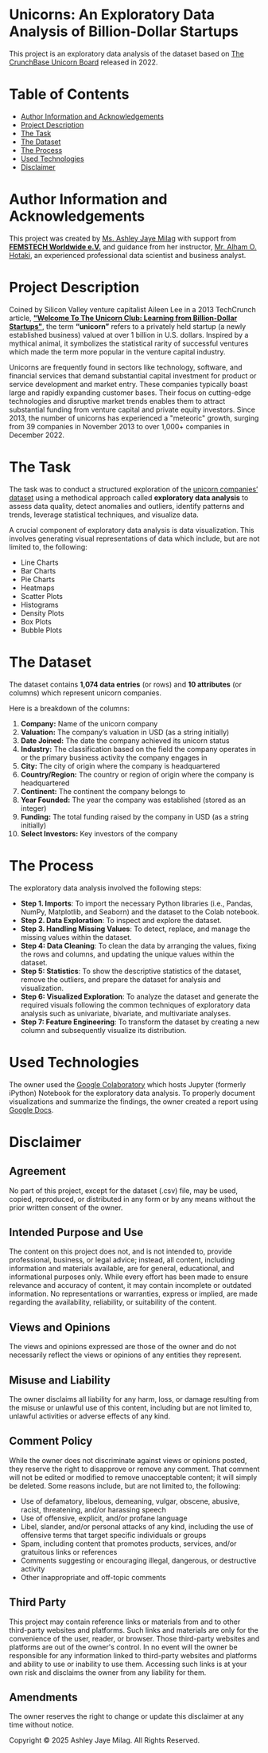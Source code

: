 # Unicorns: An Exploratory Data Analysis of Billion-Dollar Startups
This project is an exploratory data analysis of the dataset based on [The CrunchBase Unicorn Board](https://news.crunchbase.com/unicorn-company-list/) released in 2022.

# Table of Contents
- [Author Information and Acknowledgements](https://github.com/ashleyjaye/unicorn_companies_exploratory_data_analysis/blob/main/README.md#author-information-and-acknowledgements)
- [Project Description](https://github.com/ashleyjaye/unicorn_companies_exploratory_data_analysis/blob/main/README.md#project-description)
- [The Task](https://github.com/ashleyjaye/unicorn_companies_exploratory_data_analysis/blob/main/README.md#the-task)
- [The Dataset](https://github.com/ashleyjaye/unicorn_companies_exploratory_data_analysis/blob/main/README.md#the-dataset)
- [The Process](https://github.com/ashleyjaye/unicorn_companies_exploratory_data_analysis/blob/main/README.md#the-process)
- [Used Technologies](https://github.com/ashleyjaye/unicorn_companies_exploratory_data_analysis/blob/main/README.md#used-technologies)
- [Disclaimer](https://github.com/ashleyjaye/unicorn_companies_exploratory_data_analysis/blob/main/README.md#disclaimer)

# Author Information and Acknowledgements
This project was created by [Ms. Ashley Jaye Milag](https://linktr.ee/mxashleyjaye) with support from **[FEMSTECH Worldwide e.V.](https://femstech.com/www.femstech.com/index.html)** and guidance from her instructor, [Mr. Alham O. Hotaki](https://www.linkedin.com/in/aohotaki/), an experienced professional data scientist and business analyst. 

# Project Description
Coined by Silicon Valley venture capitalist Aileen Lee in a 2013 TechCrunch article, **["Welcome To The Unicorn Club: Learning from Billion-Dollar Startups"](https://techcrunch.com/2013/11/02/welcome-to-the-unicorn-club/)**, the term **“unicorn”** refers to a privately held startup (a newly established business) valued at over 1 billion in U.S. dollars. Inspired by a mythical animal, it symbolizes the statistical rarity of successful ventures which made the term more popular in the venture capital industry. 

Unicorns are frequently found in sectors like technology, software, and financial services that demand substantial capital investment for product or service development and market entry. These companies typically boast large and rapidly expanding customer bases. Their focus on cutting-edge technologies and disruptive market trends enables them to attract substantial funding from venture capital and private equity investors. Since 2013, the number of unicorns has experienced a "meteoric" growth, surging from 39 companies in November 2013 to over 1,000+ companies in December 2022.

# The Task
The task was to conduct a structured exploration of the [unicorn companies’ dataset](https://github.com/ashleyjaye/unicorn_companies_exploratory_data_analysis/blob/main/unicorn_companies.csv) using a methodical approach called **exploratory data analysis** to assess data quality, detect anomalies and outliers, identify patterns and trends, leverage statistical techniques, and visualize data. 

A crucial component of exploratory data analysis is data visualization. This involves generating visual representations of data which include, but are not limited to, the following:
- Line Charts
- Bar Charts
- Pie Charts
- Heatmaps
- Scatter Plots
- Histograms
- Density Plots
- Box Plots
- Bubble Plots

# The Dataset
The dataset contains **1,074 data entries** (or rows) and **10 attributes** (or columns) which represent unicorn companies.

Here is a breakdown of the columns:

1. **Company:** Name of the unicorn company
2. **Valuation:** The company’s valuation in USD (as a string initially)
3. **Date Joined:** The date the company achieved its unicorn status
4. **Industry:** The classification based on the field the company operates in or the primary business activity the company engages in
5. **City:** The city of origin where the company is headquartered
6. **Country/Region:** The country or region of origin where the company is headquartered
7. **Continent:** The continent the company belongs to
8. **Year Founded:** The year the company was established (stored as an integer)
9. **Funding:** The total funding raised by the company in USD (as a string initially)
10. **Select Investors:** Key investors of the company

# The Process
The exploratory data analysis involved the following steps:
- **Step 1. Imports**: To import the necessary Python libraries (i.e., Pandas, NumPy, Matplotlib, and Seaborn) and the dataset to the Colab notebook.
- **Step 2. Data Exploration**: To inspect and explore the dataset.
- **Step 3. Handling Missing Values**: To detect, replace, and manage the missing values within the dataset.
- **Step 4: Data Cleaning**: To clean the data by arranging the values, fixing the rows and columns, and updating the unique values within the dataset.
- **Step 5: Statistics**: To show the descriptive statistics of the dataset, remove the outliers, and prepare the dataset for analysis and visualization.
- **Step 6: Visualized Exploration**: To analyze the dataset and generate the required visuals following the common techniques of exploratory data analysis such as univariate, bivariate, and multivariate analyses.
- **Step 7: Feature Engineering**: To transform the dataset by creating a new column and subsequently visualize its distribution.

# Used Technologies
The owner used the [Google Colaboratory](https://colab.research.google.com/) which hosts Jupyter (formerly iPython) Notebook for the exploratory data analysis. To properly document visualizations and summarize the findings, the owner created a report using [Google Docs](https://docs.google.com/). 

# Disclaimer

## Agreement 
No part of this project, except for the dataset (.csv) file, may be used, copied, reproduced, or distributed in any form or by any means without the prior written consent of the owner.

## Intended Purpose and Use
The content on this project does not, and is not intended to, provide professional, business, or legal advice; instead, all content, including information and materials available, are for general, educational, and informational purposes only. While every effort has been made to ensure relevance and accuracy of content, it may contain incomplete or outdated information. No representations or warranties, express or implied, are made regarding the availability, reliability, or suitability of the content.

## Views and Opinions
The views and opinions expressed are those of the owner and do not necessarily reflect the views or opinions of any entities they represent.

## Misuse and Liability
The owner disclaims all liability for any harm, loss, or damage resulting from the misuse or unlawful use of this content, including but are not limited to, unlawful activities or adverse effects of any kind.

## Comment Policy
While the owner does not discriminate against views or opinions posted, they reserve the right to disapprove or remove any comment. That comment will not be edited or modified to remove unacceptable content; it will simply be deleted. Some reasons include, but are not limited to, the following:
- Use of defamatory, libelous, demeaning, vulgar, obscene, abusive, racist, threatening, and/or harassing speech
- Use of offensive, explicit, and/or profane language
- Libel, slander, and/or personal attacks of any kind, including the use of offensive terms that target specific individuals or groups
- Spam, including content that promotes products, services, and/or gratuitous links or references
- Comments suggesting or encouraging illegal, dangerous, or destructive activity
- Other inappropriate and off-topic comments

## Third Party  
This project may contain reference links or materials from and to other third-party websites and platforms. Such links and materials are only for the convenience of the user, reader, or browser. Those third-party websites and platforms are out of the owner's control. In no event will the owner be responsible for any information linked to third-party websites and platforms and ability to use or inability to use them. Accessing such links is at your own risk and disclaims the owner from any liability for them.

## Amendments
The owner reserves the right to change or update this disclaimer at any time without notice. 



 
 
 
 


Copyright © 2025 Ashley Jaye Milag. All Rights Reserved.

